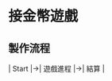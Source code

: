 接金幣遊戲
===================================================
製作流程
---------------------------------------------------
| Start |->| 遊戲進程 |->| 結算 |